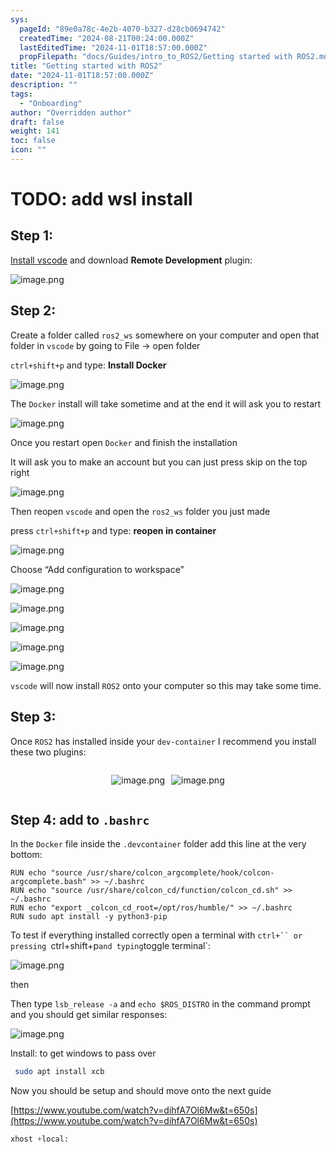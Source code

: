 ```yaml
---
sys:
  pageId: "89e0a78c-4e2b-4070-b327-d28cb0694742"
  createdTime: "2024-08-21T00:24:00.000Z"
  lastEditedTime: "2024-11-01T18:57:00.000Z"
  propFilepath: "docs/Guides/intro_to_ROS2/Getting started with ROS2.md"
title: "Getting started with ROS2"
date: "2024-11-01T18:57:00.000Z"
description: ""
tags:
  - "Onboarding"
author: "Overridden author"
draft: false
weight: 141
toc: false
icon: ""
---
```


# TODO: add wsl install

## Step 1:

[Install vscode](https://code.visualstudio.com/download) and download **Remote Development** plugin:

![image.png](https://prod-files-secure.s3.us-west-2.amazonaws.com/d518164a-d88e-44d1-a4ee-3adb3bd8bce0/efb52993-1881-4a40-b95e-6f020334f022/image.png?X-Amz-Algorithm=AWS4-HMAC-SHA256&X-Amz-Content-Sha256=UNSIGNED-PAYLOAD&X-Amz-Credential=ASIAZI2LB4662GOM6IYH%2F20250325%2Fus-west-2%2Fs3%2Faws4_request&X-Amz-Date=20250325T100913Z&X-Amz-Expires=3600&X-Amz-Security-Token=IQoJb3JpZ2luX2VjEKr%2F%2F%2F%2F%2F%2F%2F%2F%2F%2FwEaCXVzLXdlc3QtMiJGMEQCIFUVDbk7cOfGIK6zf427WyPANDG3ZECUXFyVJb%2FWfPpLAiAECinnJfQms%2BeoHcMhl0r4gdIRSs4jsCGTlKf04bGy%2FCr%2FAwgSEAAaDDYzNzQyMzE4MzgwNSIM4gqnDqBTZPFnucWfKtwDreZ7k5njSm074ZWdv80saSdLhLknIIyqbcaaN%2F%2Bz05VtixAPlaRixUgryR9o8dkG84K2E0RPdfvvZtYNIYNW5ltpjNSbBe6sNtV8NFdKwYUlXQ9BRnLQLXpsGpXJMdEf%2BUj7mHc6eGoF8GAEWPxwDOk7y9igMBobk98WBez9E%2B%2FPkKuz%2FZaZpwV%2BvqSRoy1C88r8hg9IvNfBFncID7zwzeKN76bySv5Cw9ti1d6xxN7twfhep0%2BD4IE6%2Feu818NZ5mA8A%2Bh3DRYkLNkw%2BvmF7TaPA1lrpfwxsjJa0ykaoxQuB1cD2M1PVPy3CxmVQ%2BJurUHk15fGL%2B0%2B1ncf7ciizYQyk1VtEtk1gDoBDXsZdowELwec7ISCO0nKZJIRR7RH4Ng%2FUJ1PQQ%2BoTE5n5G%2BxdDwMZOZNg0PIe2ksHuYVujyv6E4rXmw95NCA1MHqPhsou5wLIWxigAaD6U5Pa%2FVlK00wxe4hsYnf8SAj919OOKG%2F0X5Is4WAuXuzBjPZ7uT7DzDNbWnDj0fWOBQ7MbXkGo7ecKcbR1i2ugIO5WWH0GqHrt7w7uKavn37ggZsMgwWqV2nyRqmX%2FLZ6fGP0y7nFnS5C6TiSv9AAGKWJjxmfwByfWJgmREaGF%2B71McwoeyJvwY6pgGJbLwkUwDTZpL4NIRjJfYWRafFFi0BuxvAw9PR3mzecFmykjKAclAH9uGhWXZsjqZMfRdPj9K2igUN07CFl6NmUEpaw1JULeViN%2FbLtdxdAjdkNoYU%2BPdRdHHHi9zreRYnFWYjp0nbyH%2BXg0d9nCLOXyeHd5CG5iuMc1SpmNZsIJWnHkFrj96MLfUR3D47lI%2BYFkAtAoxdtQVk66lw0BgDfhDZ4bWr&X-Amz-Signature=95d5cbc3365ddf65df5fa34005701ed3a55990f6ef3035b357580bede1ae25a8&X-Amz-SignedHeaders=host&x-id=GetObject)

## Step 2:

Create a folder called `ros2_ws` somewhere on your computer and open that folder in `vscode` by going to File → open folder 

`ctrl+shift+p` and type: **Install Docker**

![image.png](https://prod-files-secure.s3.us-west-2.amazonaws.com/d518164a-d88e-44d1-a4ee-3adb3bd8bce0/2269dc0e-1cd5-47ff-bceb-c04ad9b2eab0/image.png?X-Amz-Algorithm=AWS4-HMAC-SHA256&X-Amz-Content-Sha256=UNSIGNED-PAYLOAD&X-Amz-Credential=ASIAZI2LB4662GOM6IYH%2F20250325%2Fus-west-2%2Fs3%2Faws4_request&X-Amz-Date=20250325T100913Z&X-Amz-Expires=3600&X-Amz-Security-Token=IQoJb3JpZ2luX2VjEKr%2F%2F%2F%2F%2F%2F%2F%2F%2F%2FwEaCXVzLXdlc3QtMiJGMEQCIFUVDbk7cOfGIK6zf427WyPANDG3ZECUXFyVJb%2FWfPpLAiAECinnJfQms%2BeoHcMhl0r4gdIRSs4jsCGTlKf04bGy%2FCr%2FAwgSEAAaDDYzNzQyMzE4MzgwNSIM4gqnDqBTZPFnucWfKtwDreZ7k5njSm074ZWdv80saSdLhLknIIyqbcaaN%2F%2Bz05VtixAPlaRixUgryR9o8dkG84K2E0RPdfvvZtYNIYNW5ltpjNSbBe6sNtV8NFdKwYUlXQ9BRnLQLXpsGpXJMdEf%2BUj7mHc6eGoF8GAEWPxwDOk7y9igMBobk98WBez9E%2B%2FPkKuz%2FZaZpwV%2BvqSRoy1C88r8hg9IvNfBFncID7zwzeKN76bySv5Cw9ti1d6xxN7twfhep0%2BD4IE6%2Feu818NZ5mA8A%2Bh3DRYkLNkw%2BvmF7TaPA1lrpfwxsjJa0ykaoxQuB1cD2M1PVPy3CxmVQ%2BJurUHk15fGL%2B0%2B1ncf7ciizYQyk1VtEtk1gDoBDXsZdowELwec7ISCO0nKZJIRR7RH4Ng%2FUJ1PQQ%2BoTE5n5G%2BxdDwMZOZNg0PIe2ksHuYVujyv6E4rXmw95NCA1MHqPhsou5wLIWxigAaD6U5Pa%2FVlK00wxe4hsYnf8SAj919OOKG%2F0X5Is4WAuXuzBjPZ7uT7DzDNbWnDj0fWOBQ7MbXkGo7ecKcbR1i2ugIO5WWH0GqHrt7w7uKavn37ggZsMgwWqV2nyRqmX%2FLZ6fGP0y7nFnS5C6TiSv9AAGKWJjxmfwByfWJgmREaGF%2B71McwoeyJvwY6pgGJbLwkUwDTZpL4NIRjJfYWRafFFi0BuxvAw9PR3mzecFmykjKAclAH9uGhWXZsjqZMfRdPj9K2igUN07CFl6NmUEpaw1JULeViN%2FbLtdxdAjdkNoYU%2BPdRdHHHi9zreRYnFWYjp0nbyH%2BXg0d9nCLOXyeHd5CG5iuMc1SpmNZsIJWnHkFrj96MLfUR3D47lI%2BYFkAtAoxdtQVk66lw0BgDfhDZ4bWr&X-Amz-Signature=7fce2fc94cf8746e3653109d77351bbaf1edce8896559f3cbcf75c26fc81814d&X-Amz-SignedHeaders=host&x-id=GetObject)

The `Docker` install will take sometime and at the end it will ask you to restart

![image.png](https://prod-files-secure.s3.us-west-2.amazonaws.com/d518164a-d88e-44d1-a4ee-3adb3bd8bce0/ed233f78-be33-4b1f-b89c-9c346c0e961e/image.png?X-Amz-Algorithm=AWS4-HMAC-SHA256&X-Amz-Content-Sha256=UNSIGNED-PAYLOAD&X-Amz-Credential=ASIAZI2LB4662GOM6IYH%2F20250325%2Fus-west-2%2Fs3%2Faws4_request&X-Amz-Date=20250325T100914Z&X-Amz-Expires=3600&X-Amz-Security-Token=IQoJb3JpZ2luX2VjEKr%2F%2F%2F%2F%2F%2F%2F%2F%2F%2FwEaCXVzLXdlc3QtMiJGMEQCIFUVDbk7cOfGIK6zf427WyPANDG3ZECUXFyVJb%2FWfPpLAiAECinnJfQms%2BeoHcMhl0r4gdIRSs4jsCGTlKf04bGy%2FCr%2FAwgSEAAaDDYzNzQyMzE4MzgwNSIM4gqnDqBTZPFnucWfKtwDreZ7k5njSm074ZWdv80saSdLhLknIIyqbcaaN%2F%2Bz05VtixAPlaRixUgryR9o8dkG84K2E0RPdfvvZtYNIYNW5ltpjNSbBe6sNtV8NFdKwYUlXQ9BRnLQLXpsGpXJMdEf%2BUj7mHc6eGoF8GAEWPxwDOk7y9igMBobk98WBez9E%2B%2FPkKuz%2FZaZpwV%2BvqSRoy1C88r8hg9IvNfBFncID7zwzeKN76bySv5Cw9ti1d6xxN7twfhep0%2BD4IE6%2Feu818NZ5mA8A%2Bh3DRYkLNkw%2BvmF7TaPA1lrpfwxsjJa0ykaoxQuB1cD2M1PVPy3CxmVQ%2BJurUHk15fGL%2B0%2B1ncf7ciizYQyk1VtEtk1gDoBDXsZdowELwec7ISCO0nKZJIRR7RH4Ng%2FUJ1PQQ%2BoTE5n5G%2BxdDwMZOZNg0PIe2ksHuYVujyv6E4rXmw95NCA1MHqPhsou5wLIWxigAaD6U5Pa%2FVlK00wxe4hsYnf8SAj919OOKG%2F0X5Is4WAuXuzBjPZ7uT7DzDNbWnDj0fWOBQ7MbXkGo7ecKcbR1i2ugIO5WWH0GqHrt7w7uKavn37ggZsMgwWqV2nyRqmX%2FLZ6fGP0y7nFnS5C6TiSv9AAGKWJjxmfwByfWJgmREaGF%2B71McwoeyJvwY6pgGJbLwkUwDTZpL4NIRjJfYWRafFFi0BuxvAw9PR3mzecFmykjKAclAH9uGhWXZsjqZMfRdPj9K2igUN07CFl6NmUEpaw1JULeViN%2FbLtdxdAjdkNoYU%2BPdRdHHHi9zreRYnFWYjp0nbyH%2BXg0d9nCLOXyeHd5CG5iuMc1SpmNZsIJWnHkFrj96MLfUR3D47lI%2BYFkAtAoxdtQVk66lw0BgDfhDZ4bWr&X-Amz-Signature=bcd87ed1cf1aecea596619c81e4588a6d1d9cd6f956431e940ee3cd7b1c22007&X-Amz-SignedHeaders=host&x-id=GetObject)

Once you restart open `Docker` and finish the installation

It will ask you to make an account but you can just press skip on the top right

![image.png](https://prod-files-secure.s3.us-west-2.amazonaws.com/d518164a-d88e-44d1-a4ee-3adb3bd8bce0/21010ad9-1659-4fd9-9f59-9932a09b2a3d/image.png?X-Amz-Algorithm=AWS4-HMAC-SHA256&X-Amz-Content-Sha256=UNSIGNED-PAYLOAD&X-Amz-Credential=ASIAZI2LB4662GOM6IYH%2F20250325%2Fus-west-2%2Fs3%2Faws4_request&X-Amz-Date=20250325T100914Z&X-Amz-Expires=3600&X-Amz-Security-Token=IQoJb3JpZ2luX2VjEKr%2F%2F%2F%2F%2F%2F%2F%2F%2F%2FwEaCXVzLXdlc3QtMiJGMEQCIFUVDbk7cOfGIK6zf427WyPANDG3ZECUXFyVJb%2FWfPpLAiAECinnJfQms%2BeoHcMhl0r4gdIRSs4jsCGTlKf04bGy%2FCr%2FAwgSEAAaDDYzNzQyMzE4MzgwNSIM4gqnDqBTZPFnucWfKtwDreZ7k5njSm074ZWdv80saSdLhLknIIyqbcaaN%2F%2Bz05VtixAPlaRixUgryR9o8dkG84K2E0RPdfvvZtYNIYNW5ltpjNSbBe6sNtV8NFdKwYUlXQ9BRnLQLXpsGpXJMdEf%2BUj7mHc6eGoF8GAEWPxwDOk7y9igMBobk98WBez9E%2B%2FPkKuz%2FZaZpwV%2BvqSRoy1C88r8hg9IvNfBFncID7zwzeKN76bySv5Cw9ti1d6xxN7twfhep0%2BD4IE6%2Feu818NZ5mA8A%2Bh3DRYkLNkw%2BvmF7TaPA1lrpfwxsjJa0ykaoxQuB1cD2M1PVPy3CxmVQ%2BJurUHk15fGL%2B0%2B1ncf7ciizYQyk1VtEtk1gDoBDXsZdowELwec7ISCO0nKZJIRR7RH4Ng%2FUJ1PQQ%2BoTE5n5G%2BxdDwMZOZNg0PIe2ksHuYVujyv6E4rXmw95NCA1MHqPhsou5wLIWxigAaD6U5Pa%2FVlK00wxe4hsYnf8SAj919OOKG%2F0X5Is4WAuXuzBjPZ7uT7DzDNbWnDj0fWOBQ7MbXkGo7ecKcbR1i2ugIO5WWH0GqHrt7w7uKavn37ggZsMgwWqV2nyRqmX%2FLZ6fGP0y7nFnS5C6TiSv9AAGKWJjxmfwByfWJgmREaGF%2B71McwoeyJvwY6pgGJbLwkUwDTZpL4NIRjJfYWRafFFi0BuxvAw9PR3mzecFmykjKAclAH9uGhWXZsjqZMfRdPj9K2igUN07CFl6NmUEpaw1JULeViN%2FbLtdxdAjdkNoYU%2BPdRdHHHi9zreRYnFWYjp0nbyH%2BXg0d9nCLOXyeHd5CG5iuMc1SpmNZsIJWnHkFrj96MLfUR3D47lI%2BYFkAtAoxdtQVk66lw0BgDfhDZ4bWr&X-Amz-Signature=912b44adf3e8e5d2093e02e4904968ab6a2ba9a9e40280364018b64aa6d04063&X-Amz-SignedHeaders=host&x-id=GetObject)

Then reopen `vscode` and open the `ros2_ws` folder you just made

press `ctrl+shift+p` and type: **reopen in container**

![image.png](https://prod-files-secure.s3.us-west-2.amazonaws.com/d518164a-d88e-44d1-a4ee-3adb3bd8bce0/4e93b8c2-41ad-488c-8095-c74205196118/image.png?X-Amz-Algorithm=AWS4-HMAC-SHA256&X-Amz-Content-Sha256=UNSIGNED-PAYLOAD&X-Amz-Credential=ASIAZI2LB4662GOM6IYH%2F20250325%2Fus-west-2%2Fs3%2Faws4_request&X-Amz-Date=20250325T100914Z&X-Amz-Expires=3600&X-Amz-Security-Token=IQoJb3JpZ2luX2VjEKr%2F%2F%2F%2F%2F%2F%2F%2F%2F%2FwEaCXVzLXdlc3QtMiJGMEQCIFUVDbk7cOfGIK6zf427WyPANDG3ZECUXFyVJb%2FWfPpLAiAECinnJfQms%2BeoHcMhl0r4gdIRSs4jsCGTlKf04bGy%2FCr%2FAwgSEAAaDDYzNzQyMzE4MzgwNSIM4gqnDqBTZPFnucWfKtwDreZ7k5njSm074ZWdv80saSdLhLknIIyqbcaaN%2F%2Bz05VtixAPlaRixUgryR9o8dkG84K2E0RPdfvvZtYNIYNW5ltpjNSbBe6sNtV8NFdKwYUlXQ9BRnLQLXpsGpXJMdEf%2BUj7mHc6eGoF8GAEWPxwDOk7y9igMBobk98WBez9E%2B%2FPkKuz%2FZaZpwV%2BvqSRoy1C88r8hg9IvNfBFncID7zwzeKN76bySv5Cw9ti1d6xxN7twfhep0%2BD4IE6%2Feu818NZ5mA8A%2Bh3DRYkLNkw%2BvmF7TaPA1lrpfwxsjJa0ykaoxQuB1cD2M1PVPy3CxmVQ%2BJurUHk15fGL%2B0%2B1ncf7ciizYQyk1VtEtk1gDoBDXsZdowELwec7ISCO0nKZJIRR7RH4Ng%2FUJ1PQQ%2BoTE5n5G%2BxdDwMZOZNg0PIe2ksHuYVujyv6E4rXmw95NCA1MHqPhsou5wLIWxigAaD6U5Pa%2FVlK00wxe4hsYnf8SAj919OOKG%2F0X5Is4WAuXuzBjPZ7uT7DzDNbWnDj0fWOBQ7MbXkGo7ecKcbR1i2ugIO5WWH0GqHrt7w7uKavn37ggZsMgwWqV2nyRqmX%2FLZ6fGP0y7nFnS5C6TiSv9AAGKWJjxmfwByfWJgmREaGF%2B71McwoeyJvwY6pgGJbLwkUwDTZpL4NIRjJfYWRafFFi0BuxvAw9PR3mzecFmykjKAclAH9uGhWXZsjqZMfRdPj9K2igUN07CFl6NmUEpaw1JULeViN%2FbLtdxdAjdkNoYU%2BPdRdHHHi9zreRYnFWYjp0nbyH%2BXg0d9nCLOXyeHd5CG5iuMc1SpmNZsIJWnHkFrj96MLfUR3D47lI%2BYFkAtAoxdtQVk66lw0BgDfhDZ4bWr&X-Amz-Signature=a6e2e3a5326ca6bd31763ded246b388feb13682dc5d78b82d04365de81a74331&X-Amz-SignedHeaders=host&x-id=GetObject)

Choose “Add configuration to workspace”

![image.png](https://prod-files-secure.s3.us-west-2.amazonaws.com/d518164a-d88e-44d1-a4ee-3adb3bd8bce0/9560b282-5060-4989-ba37-97e7b2c22476/image.png?X-Amz-Algorithm=AWS4-HMAC-SHA256&X-Amz-Content-Sha256=UNSIGNED-PAYLOAD&X-Amz-Credential=ASIAZI2LB4662GOM6IYH%2F20250325%2Fus-west-2%2Fs3%2Faws4_request&X-Amz-Date=20250325T100914Z&X-Amz-Expires=3600&X-Amz-Security-Token=IQoJb3JpZ2luX2VjEKr%2F%2F%2F%2F%2F%2F%2F%2F%2F%2FwEaCXVzLXdlc3QtMiJGMEQCIFUVDbk7cOfGIK6zf427WyPANDG3ZECUXFyVJb%2FWfPpLAiAECinnJfQms%2BeoHcMhl0r4gdIRSs4jsCGTlKf04bGy%2FCr%2FAwgSEAAaDDYzNzQyMzE4MzgwNSIM4gqnDqBTZPFnucWfKtwDreZ7k5njSm074ZWdv80saSdLhLknIIyqbcaaN%2F%2Bz05VtixAPlaRixUgryR9o8dkG84K2E0RPdfvvZtYNIYNW5ltpjNSbBe6sNtV8NFdKwYUlXQ9BRnLQLXpsGpXJMdEf%2BUj7mHc6eGoF8GAEWPxwDOk7y9igMBobk98WBez9E%2B%2FPkKuz%2FZaZpwV%2BvqSRoy1C88r8hg9IvNfBFncID7zwzeKN76bySv5Cw9ti1d6xxN7twfhep0%2BD4IE6%2Feu818NZ5mA8A%2Bh3DRYkLNkw%2BvmF7TaPA1lrpfwxsjJa0ykaoxQuB1cD2M1PVPy3CxmVQ%2BJurUHk15fGL%2B0%2B1ncf7ciizYQyk1VtEtk1gDoBDXsZdowELwec7ISCO0nKZJIRR7RH4Ng%2FUJ1PQQ%2BoTE5n5G%2BxdDwMZOZNg0PIe2ksHuYVujyv6E4rXmw95NCA1MHqPhsou5wLIWxigAaD6U5Pa%2FVlK00wxe4hsYnf8SAj919OOKG%2F0X5Is4WAuXuzBjPZ7uT7DzDNbWnDj0fWOBQ7MbXkGo7ecKcbR1i2ugIO5WWH0GqHrt7w7uKavn37ggZsMgwWqV2nyRqmX%2FLZ6fGP0y7nFnS5C6TiSv9AAGKWJjxmfwByfWJgmREaGF%2B71McwoeyJvwY6pgGJbLwkUwDTZpL4NIRjJfYWRafFFi0BuxvAw9PR3mzecFmykjKAclAH9uGhWXZsjqZMfRdPj9K2igUN07CFl6NmUEpaw1JULeViN%2FbLtdxdAjdkNoYU%2BPdRdHHHi9zreRYnFWYjp0nbyH%2BXg0d9nCLOXyeHd5CG5iuMc1SpmNZsIJWnHkFrj96MLfUR3D47lI%2BYFkAtAoxdtQVk66lw0BgDfhDZ4bWr&X-Amz-Signature=73828668acc45866fe67d1d336fb962ab23f1b5c86eb0f6158d31452f9f1f452&X-Amz-SignedHeaders=host&x-id=GetObject)

![image.png](https://prod-files-secure.s3.us-west-2.amazonaws.com/d518164a-d88e-44d1-a4ee-3adb3bd8bce0/2ee63f81-886b-48e8-a553-dc6e5eac99e4/image.png?X-Amz-Algorithm=AWS4-HMAC-SHA256&X-Amz-Content-Sha256=UNSIGNED-PAYLOAD&X-Amz-Credential=ASIAZI2LB4662GOM6IYH%2F20250325%2Fus-west-2%2Fs3%2Faws4_request&X-Amz-Date=20250325T100913Z&X-Amz-Expires=3600&X-Amz-Security-Token=IQoJb3JpZ2luX2VjEKr%2F%2F%2F%2F%2F%2F%2F%2F%2F%2FwEaCXVzLXdlc3QtMiJGMEQCIFUVDbk7cOfGIK6zf427WyPANDG3ZECUXFyVJb%2FWfPpLAiAECinnJfQms%2BeoHcMhl0r4gdIRSs4jsCGTlKf04bGy%2FCr%2FAwgSEAAaDDYzNzQyMzE4MzgwNSIM4gqnDqBTZPFnucWfKtwDreZ7k5njSm074ZWdv80saSdLhLknIIyqbcaaN%2F%2Bz05VtixAPlaRixUgryR9o8dkG84K2E0RPdfvvZtYNIYNW5ltpjNSbBe6sNtV8NFdKwYUlXQ9BRnLQLXpsGpXJMdEf%2BUj7mHc6eGoF8GAEWPxwDOk7y9igMBobk98WBez9E%2B%2FPkKuz%2FZaZpwV%2BvqSRoy1C88r8hg9IvNfBFncID7zwzeKN76bySv5Cw9ti1d6xxN7twfhep0%2BD4IE6%2Feu818NZ5mA8A%2Bh3DRYkLNkw%2BvmF7TaPA1lrpfwxsjJa0ykaoxQuB1cD2M1PVPy3CxmVQ%2BJurUHk15fGL%2B0%2B1ncf7ciizYQyk1VtEtk1gDoBDXsZdowELwec7ISCO0nKZJIRR7RH4Ng%2FUJ1PQQ%2BoTE5n5G%2BxdDwMZOZNg0PIe2ksHuYVujyv6E4rXmw95NCA1MHqPhsou5wLIWxigAaD6U5Pa%2FVlK00wxe4hsYnf8SAj919OOKG%2F0X5Is4WAuXuzBjPZ7uT7DzDNbWnDj0fWOBQ7MbXkGo7ecKcbR1i2ugIO5WWH0GqHrt7w7uKavn37ggZsMgwWqV2nyRqmX%2FLZ6fGP0y7nFnS5C6TiSv9AAGKWJjxmfwByfWJgmREaGF%2B71McwoeyJvwY6pgGJbLwkUwDTZpL4NIRjJfYWRafFFi0BuxvAw9PR3mzecFmykjKAclAH9uGhWXZsjqZMfRdPj9K2igUN07CFl6NmUEpaw1JULeViN%2FbLtdxdAjdkNoYU%2BPdRdHHHi9zreRYnFWYjp0nbyH%2BXg0d9nCLOXyeHd5CG5iuMc1SpmNZsIJWnHkFrj96MLfUR3D47lI%2BYFkAtAoxdtQVk66lw0BgDfhDZ4bWr&X-Amz-Signature=7afdf0468b98d65843a4a18e11bb11bdc131fada2f21678d80c5b8552be7f4b5&X-Amz-SignedHeaders=host&x-id=GetObject)

![image.png](https://prod-files-secure.s3.us-west-2.amazonaws.com/d518164a-d88e-44d1-a4ee-3adb3bd8bce0/ae1580b2-b048-407e-aed9-b584224a7a04/image.png?X-Amz-Algorithm=AWS4-HMAC-SHA256&X-Amz-Content-Sha256=UNSIGNED-PAYLOAD&X-Amz-Credential=ASIAZI2LB4662GOM6IYH%2F20250325%2Fus-west-2%2Fs3%2Faws4_request&X-Amz-Date=20250325T100913Z&X-Amz-Expires=3600&X-Amz-Security-Token=IQoJb3JpZ2luX2VjEKr%2F%2F%2F%2F%2F%2F%2F%2F%2F%2FwEaCXVzLXdlc3QtMiJGMEQCIFUVDbk7cOfGIK6zf427WyPANDG3ZECUXFyVJb%2FWfPpLAiAECinnJfQms%2BeoHcMhl0r4gdIRSs4jsCGTlKf04bGy%2FCr%2FAwgSEAAaDDYzNzQyMzE4MzgwNSIM4gqnDqBTZPFnucWfKtwDreZ7k5njSm074ZWdv80saSdLhLknIIyqbcaaN%2F%2Bz05VtixAPlaRixUgryR9o8dkG84K2E0RPdfvvZtYNIYNW5ltpjNSbBe6sNtV8NFdKwYUlXQ9BRnLQLXpsGpXJMdEf%2BUj7mHc6eGoF8GAEWPxwDOk7y9igMBobk98WBez9E%2B%2FPkKuz%2FZaZpwV%2BvqSRoy1C88r8hg9IvNfBFncID7zwzeKN76bySv5Cw9ti1d6xxN7twfhep0%2BD4IE6%2Feu818NZ5mA8A%2Bh3DRYkLNkw%2BvmF7TaPA1lrpfwxsjJa0ykaoxQuB1cD2M1PVPy3CxmVQ%2BJurUHk15fGL%2B0%2B1ncf7ciizYQyk1VtEtk1gDoBDXsZdowELwec7ISCO0nKZJIRR7RH4Ng%2FUJ1PQQ%2BoTE5n5G%2BxdDwMZOZNg0PIe2ksHuYVujyv6E4rXmw95NCA1MHqPhsou5wLIWxigAaD6U5Pa%2FVlK00wxe4hsYnf8SAj919OOKG%2F0X5Is4WAuXuzBjPZ7uT7DzDNbWnDj0fWOBQ7MbXkGo7ecKcbR1i2ugIO5WWH0GqHrt7w7uKavn37ggZsMgwWqV2nyRqmX%2FLZ6fGP0y7nFnS5C6TiSv9AAGKWJjxmfwByfWJgmREaGF%2B71McwoeyJvwY6pgGJbLwkUwDTZpL4NIRjJfYWRafFFi0BuxvAw9PR3mzecFmykjKAclAH9uGhWXZsjqZMfRdPj9K2igUN07CFl6NmUEpaw1JULeViN%2FbLtdxdAjdkNoYU%2BPdRdHHHi9zreRYnFWYjp0nbyH%2BXg0d9nCLOXyeHd5CG5iuMc1SpmNZsIJWnHkFrj96MLfUR3D47lI%2BYFkAtAoxdtQVk66lw0BgDfhDZ4bWr&X-Amz-Signature=287e0226adf13b450a6a319860691fd397b3b6282c71e45eed0dcef4656ebae7&X-Amz-SignedHeaders=host&x-id=GetObject)

![image.png](https://prod-files-secure.s3.us-west-2.amazonaws.com/d518164a-d88e-44d1-a4ee-3adb3bd8bce0/53255b28-f75e-430f-b9e3-c0ac8577e42b/image.png?X-Amz-Algorithm=AWS4-HMAC-SHA256&X-Amz-Content-Sha256=UNSIGNED-PAYLOAD&X-Amz-Credential=ASIAZI2LB4662GOM6IYH%2F20250325%2Fus-west-2%2Fs3%2Faws4_request&X-Amz-Date=20250325T100913Z&X-Amz-Expires=3600&X-Amz-Security-Token=IQoJb3JpZ2luX2VjEKr%2F%2F%2F%2F%2F%2F%2F%2F%2F%2FwEaCXVzLXdlc3QtMiJGMEQCIFUVDbk7cOfGIK6zf427WyPANDG3ZECUXFyVJb%2FWfPpLAiAECinnJfQms%2BeoHcMhl0r4gdIRSs4jsCGTlKf04bGy%2FCr%2FAwgSEAAaDDYzNzQyMzE4MzgwNSIM4gqnDqBTZPFnucWfKtwDreZ7k5njSm074ZWdv80saSdLhLknIIyqbcaaN%2F%2Bz05VtixAPlaRixUgryR9o8dkG84K2E0RPdfvvZtYNIYNW5ltpjNSbBe6sNtV8NFdKwYUlXQ9BRnLQLXpsGpXJMdEf%2BUj7mHc6eGoF8GAEWPxwDOk7y9igMBobk98WBez9E%2B%2FPkKuz%2FZaZpwV%2BvqSRoy1C88r8hg9IvNfBFncID7zwzeKN76bySv5Cw9ti1d6xxN7twfhep0%2BD4IE6%2Feu818NZ5mA8A%2Bh3DRYkLNkw%2BvmF7TaPA1lrpfwxsjJa0ykaoxQuB1cD2M1PVPy3CxmVQ%2BJurUHk15fGL%2B0%2B1ncf7ciizYQyk1VtEtk1gDoBDXsZdowELwec7ISCO0nKZJIRR7RH4Ng%2FUJ1PQQ%2BoTE5n5G%2BxdDwMZOZNg0PIe2ksHuYVujyv6E4rXmw95NCA1MHqPhsou5wLIWxigAaD6U5Pa%2FVlK00wxe4hsYnf8SAj919OOKG%2F0X5Is4WAuXuzBjPZ7uT7DzDNbWnDj0fWOBQ7MbXkGo7ecKcbR1i2ugIO5WWH0GqHrt7w7uKavn37ggZsMgwWqV2nyRqmX%2FLZ6fGP0y7nFnS5C6TiSv9AAGKWJjxmfwByfWJgmREaGF%2B71McwoeyJvwY6pgGJbLwkUwDTZpL4NIRjJfYWRafFFi0BuxvAw9PR3mzecFmykjKAclAH9uGhWXZsjqZMfRdPj9K2igUN07CFl6NmUEpaw1JULeViN%2FbLtdxdAjdkNoYU%2BPdRdHHHi9zreRYnFWYjp0nbyH%2BXg0d9nCLOXyeHd5CG5iuMc1SpmNZsIJWnHkFrj96MLfUR3D47lI%2BYFkAtAoxdtQVk66lw0BgDfhDZ4bWr&X-Amz-Signature=c126c6eedaa87ec5082cdf00f68e6cfb483755eec12ca71da76878795be0eded&X-Amz-SignedHeaders=host&x-id=GetObject)

![image.png](https://prod-files-secure.s3.us-west-2.amazonaws.com/d518164a-d88e-44d1-a4ee-3adb3bd8bce0/7c562767-5af9-4ffb-97d1-327bcdf4ee00/image.png?X-Amz-Algorithm=AWS4-HMAC-SHA256&X-Amz-Content-Sha256=UNSIGNED-PAYLOAD&X-Amz-Credential=ASIAZI2LB4662GOM6IYH%2F20250325%2Fus-west-2%2Fs3%2Faws4_request&X-Amz-Date=20250325T100914Z&X-Amz-Expires=3600&X-Amz-Security-Token=IQoJb3JpZ2luX2VjEKr%2F%2F%2F%2F%2F%2F%2F%2F%2F%2FwEaCXVzLXdlc3QtMiJGMEQCIFUVDbk7cOfGIK6zf427WyPANDG3ZECUXFyVJb%2FWfPpLAiAECinnJfQms%2BeoHcMhl0r4gdIRSs4jsCGTlKf04bGy%2FCr%2FAwgSEAAaDDYzNzQyMzE4MzgwNSIM4gqnDqBTZPFnucWfKtwDreZ7k5njSm074ZWdv80saSdLhLknIIyqbcaaN%2F%2Bz05VtixAPlaRixUgryR9o8dkG84K2E0RPdfvvZtYNIYNW5ltpjNSbBe6sNtV8NFdKwYUlXQ9BRnLQLXpsGpXJMdEf%2BUj7mHc6eGoF8GAEWPxwDOk7y9igMBobk98WBez9E%2B%2FPkKuz%2FZaZpwV%2BvqSRoy1C88r8hg9IvNfBFncID7zwzeKN76bySv5Cw9ti1d6xxN7twfhep0%2BD4IE6%2Feu818NZ5mA8A%2Bh3DRYkLNkw%2BvmF7TaPA1lrpfwxsjJa0ykaoxQuB1cD2M1PVPy3CxmVQ%2BJurUHk15fGL%2B0%2B1ncf7ciizYQyk1VtEtk1gDoBDXsZdowELwec7ISCO0nKZJIRR7RH4Ng%2FUJ1PQQ%2BoTE5n5G%2BxdDwMZOZNg0PIe2ksHuYVujyv6E4rXmw95NCA1MHqPhsou5wLIWxigAaD6U5Pa%2FVlK00wxe4hsYnf8SAj919OOKG%2F0X5Is4WAuXuzBjPZ7uT7DzDNbWnDj0fWOBQ7MbXkGo7ecKcbR1i2ugIO5WWH0GqHrt7w7uKavn37ggZsMgwWqV2nyRqmX%2FLZ6fGP0y7nFnS5C6TiSv9AAGKWJjxmfwByfWJgmREaGF%2B71McwoeyJvwY6pgGJbLwkUwDTZpL4NIRjJfYWRafFFi0BuxvAw9PR3mzecFmykjKAclAH9uGhWXZsjqZMfRdPj9K2igUN07CFl6NmUEpaw1JULeViN%2FbLtdxdAjdkNoYU%2BPdRdHHHi9zreRYnFWYjp0nbyH%2BXg0d9nCLOXyeHd5CG5iuMc1SpmNZsIJWnHkFrj96MLfUR3D47lI%2BYFkAtAoxdtQVk66lw0BgDfhDZ4bWr&X-Amz-Signature=6d6247a8e2a4ef85cd704f9bc4e7b48ff0b1961765afb97c6739c95906630422&X-Amz-SignedHeaders=host&x-id=GetObject)

`vscode` will now install `ROS2` onto your computer so this may take some time.

## Step 3:

Once `ROS2` has installed inside your `dev-container` I recommend you install these two plugins:

<div style="display: flex;flex-direction: row; column-gap:10px; max-width: 630px;justify-content: center;">
<div>

![image.png](https://prod-files-secure.s3.us-west-2.amazonaws.com/d518164a-d88e-44d1-a4ee-3adb3bd8bce0/3fc3d550-5a54-4ba1-ba6b-faa01cdb7369/image.png?X-Amz-Algorithm=AWS4-HMAC-SHA256&X-Amz-Content-Sha256=UNSIGNED-PAYLOAD&X-Amz-Credential=ASIAZI2LB466T5SFXT3Y%2F20250325%2Fus-west-2%2Fs3%2Faws4_request&X-Amz-Date=20250325T100916Z&X-Amz-Expires=3600&X-Amz-Security-Token=IQoJb3JpZ2luX2VjEKr%2F%2F%2F%2F%2F%2F%2F%2F%2F%2FwEaCXVzLXdlc3QtMiJGMEQCICoi2doSl%2BMYrDXGOJ8Z%2ByU3z%2B3CqowUcf8vfLCaBxXDAiAGeA8DB6Ibr2ZysWWr474fDwOwa77og3ZbD5Ayt02MNyr%2FAwgSEAAaDDYzNzQyMzE4MzgwNSIM6uqM9DRcfoi6jmo9KtwDKyIOWn0C01O8sRil3pJE5nHSQT6E8GNfhiAoD0estknEN79KLepnSH2BJsFdAIsLEQQg%2FVCs0770VnXCuTS%2Fl3Uxvc%2BgO8Jr302SAhkp5fP8%2BmZa2exDlA%2FdWwcEF0WZVTXqBTfJVpgUypVUxDCDTdQIYjAonBSjgyqSzpV4ASGhiMgVb2u%2BNZB%2FLWf%2Fn2SUVxgSJSQYNbMzKsP1X2XVwnN%2BvHEk86kYu09%2BpKuwxjTtW5Op1U9ieVJqyF1Gn38ELlKVTsQH3vRApYXB2g0twTZjT1ydsaNC87TNSMISMXWVRuHOK0UkNOUYM8BvNYGFZ46SAxeGl7g%2BZfyiIYKVIA3twp0U%2F5nftSkGCkuVrDdwx%2FvGRvt9Q5XKvCyac50VhICJ0ecu3HAhKosPnKbMZwiYt3qd1E7Sk1KY1DDOAqEPI5TFibkYrQVyG0mg1W%2FOeIy4qpD8RgCvS7V%2F9lLJl%2BpSmZPDO6z23hvznVJG2k6GgQeYQQp%2B4Jm3M3aFbzjZpCxCejM%2BDdSAE7e6laOEOe4TNI0sMyvgI4GVcoiQg2P6GkAbsek9g6bF0a7CPW4wTih13rgnv4RHLE6zNlJGJdOJaZYZIDGhTmhcvqLE4OsgeA9B5ql55GemDaAwku2JvwY6pgGZQFSOLPRfQGd%2FHC7tPwlaiuBid8ct8Ui60jojlcw2d8V1p1ndrG3%2FVDA%2BNv1NNV4%2B6S0xHRR5c5PcPSUzPzMUzA06hg904VA473Ts%2BPXEWD2RkgaXyb4ccU0saYY9Nj5ILWBfrG3FzpwfH%2F7t4fopqK7fJ7wroD3%2FKeiHPc8XL%2BLKkZw436JFDifXZ1DwQnYnxpk4GM8NNSJr%2BCAprwqNS%2FxPWToT&X-Amz-Signature=6c22dd951dd413a0993f9d6b4fd5c9562526a0bd395dcfb76d04e8f5cd262d2f&X-Amz-SignedHeaders=host&x-id=GetObject)

</div>
<div>

![image.png](https://prod-files-secure.s3.us-west-2.amazonaws.com/d518164a-d88e-44d1-a4ee-3adb3bd8bce0/d994cc66-13c2-4093-a5a3-f84cf4601a82/image.png?X-Amz-Algorithm=AWS4-HMAC-SHA256&X-Amz-Content-Sha256=UNSIGNED-PAYLOAD&X-Amz-Credential=ASIAZI2LB46643V4SWXG%2F20250325%2Fus-west-2%2Fs3%2Faws4_request&X-Amz-Date=20250325T100917Z&X-Amz-Expires=3600&X-Amz-Security-Token=IQoJb3JpZ2luX2VjEKr%2F%2F%2F%2F%2F%2F%2F%2F%2F%2FwEaCXVzLXdlc3QtMiJHMEUCIQDK15ytNEC7TLK9A%2FfhS1BwfTTjBP51ezwIWviwNEF6hQIgRtGIUE%2BLE6vbAIMjAcXlG9u8Xt5510%2Fhrwx7hZY%2BaLcq%2FwMIEhAAGgw2Mzc0MjMxODM4MDUiDKEpYClwz1g6mQVSJCrcA5J8p6iPKO2Hnv81mELRgMDMEOxjpKSR6DJhL5t17PvV9Ym88GPzEb%2BzwR1Gi9hB%2B2wLPj7W7r%2BErq0deYiYn2Jb2lVAEct8vaA5NOuliq%2B0QQhLZWu6PFv2%2Fa%2Bgydz5whHFIlHfYBmQVFreXgvvY64fp3T01jidgSrX1xuRB9DFqoXuQdEdo133RWQXl4rBs0IyvgBYygMZw%2BTcDlLEYwR6oAgY3tqnSpsm61gi%2FuvJkzL2xV9rPiouW3Lu7CsllsbO87DOuchzT8StHrXb78dBkYOAA2rlhXlElmFEqyRr4clBsHyI7X%2F9FnZAB%2FRDJ%2FXtGewrTnO7FhEyVcaGhoVH1EQBnWIeDJJBCKeC5oEWxnX%2Bla7xFoInWdd3nXm9FPo8w8H9IxQGtFUbGPJC6K%2FCYY8SEvuKuXtE2RCpaLbZ6zxHL0hRK6ibD58lJFp12ToiecQkN7O1zUIcZPx4DEckexmvwkGC3%2B2YEOf3Xd6losgD0n2mqhHV77360QsZSdP%2F%2BA6dOZeneGcN9JJDceUBRJso9RGqbbSKwNzfM9zgzjzgaI9hZrbBBH2BYJU0rf2pufVL47VW%2B6jWyBJioe3hg2GDMad%2F1t%2B9ZFwXmq2rhrPMzNLfdtwh2x8%2BMJTtib8GOqUBDe9MXS5VjoSJUy4MY0%2FmeOFM0JAQSswZYlGEJEFw%2FbYj6V0lRdmxh621lNu8e5WFC5Zo542T7BI7gKJ5b6Em6pr71o33lOpi%2B0JjOrJxyDTWc3OteieDWWOSd5%2BplVroTCDUhJ3uzVmdfRPucd8C3iIbrSzINPi0vHaR2IYq7chnb%2FFS8m0p2k4sb51L0VDsBCFfuLidXQL0X%2FvqFjMOLaPTfD%2Fd&X-Amz-Signature=b060c763d3c5f12700b5aa03abc084a9928aa300b31cba146ab52297091770fe&X-Amz-SignedHeaders=host&x-id=GetObject)

</div>
</div>

## Step 4: add to `.bashrc`

In the `Docker` file inside the `.devcontainer` folder add this line at the very bottom: 

```docker
RUN echo "source /usr/share/colcon_argcomplete/hook/colcon-argcomplete.bash" >> ~/.bashrc
RUN echo "source /usr/share/colcon_cd/function/colcon_cd.sh" >> ~/.bashrc
RUN echo "export _colcon_cd_root=/opt/ros/humble/" >> ~/.bashrc
RUN sudo apt install -y python3-pip 
```

To test if everything installed correctly open a terminal with `ctrl+`` or pressing `ctrl+shift+p` and typing `toggle terminal`:

![image.png](https://prod-files-secure.s3.us-west-2.amazonaws.com/d518164a-d88e-44d1-a4ee-3adb3bd8bce0/6a4943d8-b04e-4c02-9a58-775f3384d1a5/image.png?X-Amz-Algorithm=AWS4-HMAC-SHA256&X-Amz-Content-Sha256=UNSIGNED-PAYLOAD&X-Amz-Credential=ASIAZI2LB4662GOM6IYH%2F20250325%2Fus-west-2%2Fs3%2Faws4_request&X-Amz-Date=20250325T100913Z&X-Amz-Expires=3600&X-Amz-Security-Token=IQoJb3JpZ2luX2VjEKr%2F%2F%2F%2F%2F%2F%2F%2F%2F%2FwEaCXVzLXdlc3QtMiJGMEQCIFUVDbk7cOfGIK6zf427WyPANDG3ZECUXFyVJb%2FWfPpLAiAECinnJfQms%2BeoHcMhl0r4gdIRSs4jsCGTlKf04bGy%2FCr%2FAwgSEAAaDDYzNzQyMzE4MzgwNSIM4gqnDqBTZPFnucWfKtwDreZ7k5njSm074ZWdv80saSdLhLknIIyqbcaaN%2F%2Bz05VtixAPlaRixUgryR9o8dkG84K2E0RPdfvvZtYNIYNW5ltpjNSbBe6sNtV8NFdKwYUlXQ9BRnLQLXpsGpXJMdEf%2BUj7mHc6eGoF8GAEWPxwDOk7y9igMBobk98WBez9E%2B%2FPkKuz%2FZaZpwV%2BvqSRoy1C88r8hg9IvNfBFncID7zwzeKN76bySv5Cw9ti1d6xxN7twfhep0%2BD4IE6%2Feu818NZ5mA8A%2Bh3DRYkLNkw%2BvmF7TaPA1lrpfwxsjJa0ykaoxQuB1cD2M1PVPy3CxmVQ%2BJurUHk15fGL%2B0%2B1ncf7ciizYQyk1VtEtk1gDoBDXsZdowELwec7ISCO0nKZJIRR7RH4Ng%2FUJ1PQQ%2BoTE5n5G%2BxdDwMZOZNg0PIe2ksHuYVujyv6E4rXmw95NCA1MHqPhsou5wLIWxigAaD6U5Pa%2FVlK00wxe4hsYnf8SAj919OOKG%2F0X5Is4WAuXuzBjPZ7uT7DzDNbWnDj0fWOBQ7MbXkGo7ecKcbR1i2ugIO5WWH0GqHrt7w7uKavn37ggZsMgwWqV2nyRqmX%2FLZ6fGP0y7nFnS5C6TiSv9AAGKWJjxmfwByfWJgmREaGF%2B71McwoeyJvwY6pgGJbLwkUwDTZpL4NIRjJfYWRafFFi0BuxvAw9PR3mzecFmykjKAclAH9uGhWXZsjqZMfRdPj9K2igUN07CFl6NmUEpaw1JULeViN%2FbLtdxdAjdkNoYU%2BPdRdHHHi9zreRYnFWYjp0nbyH%2BXg0d9nCLOXyeHd5CG5iuMc1SpmNZsIJWnHkFrj96MLfUR3D47lI%2BYFkAtAoxdtQVk66lw0BgDfhDZ4bWr&X-Amz-Signature=7400aaa6bc885873ccc6f16bb70680d251d25604a6ef56ed9faaa04d7b5fe5a1&X-Amz-SignedHeaders=host&x-id=GetObject)

then 

Then type `lsb_release -a` and `echo $ROS_DISTRO` in the command prompt and you should get similar responses:

![image.png](https://prod-files-secure.s3.us-west-2.amazonaws.com/d518164a-d88e-44d1-a4ee-3adb3bd8bce0/3e635dec-a805-4e85-8b9e-d000e5b71a4e/image.png?X-Amz-Algorithm=AWS4-HMAC-SHA256&X-Amz-Content-Sha256=UNSIGNED-PAYLOAD&X-Amz-Credential=ASIAZI2LB4662GOM6IYH%2F20250325%2Fus-west-2%2Fs3%2Faws4_request&X-Amz-Date=20250325T100914Z&X-Amz-Expires=3600&X-Amz-Security-Token=IQoJb3JpZ2luX2VjEKr%2F%2F%2F%2F%2F%2F%2F%2F%2F%2FwEaCXVzLXdlc3QtMiJGMEQCIFUVDbk7cOfGIK6zf427WyPANDG3ZECUXFyVJb%2FWfPpLAiAECinnJfQms%2BeoHcMhl0r4gdIRSs4jsCGTlKf04bGy%2FCr%2FAwgSEAAaDDYzNzQyMzE4MzgwNSIM4gqnDqBTZPFnucWfKtwDreZ7k5njSm074ZWdv80saSdLhLknIIyqbcaaN%2F%2Bz05VtixAPlaRixUgryR9o8dkG84K2E0RPdfvvZtYNIYNW5ltpjNSbBe6sNtV8NFdKwYUlXQ9BRnLQLXpsGpXJMdEf%2BUj7mHc6eGoF8GAEWPxwDOk7y9igMBobk98WBez9E%2B%2FPkKuz%2FZaZpwV%2BvqSRoy1C88r8hg9IvNfBFncID7zwzeKN76bySv5Cw9ti1d6xxN7twfhep0%2BD4IE6%2Feu818NZ5mA8A%2Bh3DRYkLNkw%2BvmF7TaPA1lrpfwxsjJa0ykaoxQuB1cD2M1PVPy3CxmVQ%2BJurUHk15fGL%2B0%2B1ncf7ciizYQyk1VtEtk1gDoBDXsZdowELwec7ISCO0nKZJIRR7RH4Ng%2FUJ1PQQ%2BoTE5n5G%2BxdDwMZOZNg0PIe2ksHuYVujyv6E4rXmw95NCA1MHqPhsou5wLIWxigAaD6U5Pa%2FVlK00wxe4hsYnf8SAj919OOKG%2F0X5Is4WAuXuzBjPZ7uT7DzDNbWnDj0fWOBQ7MbXkGo7ecKcbR1i2ugIO5WWH0GqHrt7w7uKavn37ggZsMgwWqV2nyRqmX%2FLZ6fGP0y7nFnS5C6TiSv9AAGKWJjxmfwByfWJgmREaGF%2B71McwoeyJvwY6pgGJbLwkUwDTZpL4NIRjJfYWRafFFi0BuxvAw9PR3mzecFmykjKAclAH9uGhWXZsjqZMfRdPj9K2igUN07CFl6NmUEpaw1JULeViN%2FbLtdxdAjdkNoYU%2BPdRdHHHi9zreRYnFWYjp0nbyH%2BXg0d9nCLOXyeHd5CG5iuMc1SpmNZsIJWnHkFrj96MLfUR3D47lI%2BYFkAtAoxdtQVk66lw0BgDfhDZ4bWr&X-Amz-Signature=cb4148238ff68c23f7ebd92b4d3c7c2020420da9602dcf3c7cb4c7d4979a2bcd&X-Amz-SignedHeaders=host&x-id=GetObject)

Install:  to get windows to pass over

```bash
 sudo apt install xcb
```

Now you should be setup and should move onto the next guide 

[https://www.youtube.com/watch?v=dihfA7Ol6Mw&t=650s](https://www.youtube.com/watch?v=dihfA7Ol6Mw&t=650s)

```python
xhost +local:
```
